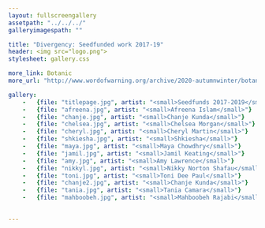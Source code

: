 ```yaml
---
layout: fullscreengallery
assetpath: "../../../"
galleryimagespath: ""

title: "Divergency: Seedfunded work 2017-19"
header: <img src="logo.png">
stylesheet: gallery.css

more_link: Botanic
more_url: "http://www.wordofwarning.org/archive/2020-autumnwinter/botanic/"

gallery:
    -   {file: "titlepage.jpg", artist: "<small>Seedfunds 2017-2019</small>", show: "<small>Images copyright &copy; Divergency</small>"}
    -   {file: "afreena.jpg", artist: "<small>Afreena Islam</small>"}
    -   {file: "chanje.jpg", artist: "<small>Chanje Kunda</small>"}
    -   {file: "chelsea.jpg", artist: "<small>Chelsea Morgan</small>"}
    -   {file: "cheryl.jpg", artist: "<small>Cheryl Martin</small>"}
    -   {file: "shkiesha.jpg", artist: "<small>Shkiesha</small>"}
    -   {file: "maya.jpg", artist: "<small>Maya Chowdhry</small>"}
    -   {file: "jamil.jpg", artist: "<small>Jamil Keating</small>"}
    -   {file: "amy.jpg", artist: "<small>Amy Lawrence</small>"}
    -   {file: "nikkyl.jpg", artist: "<small>Nikky Norton Shafau</small>"}
    -   {file: "toni.jpg", artist: "<small>Toni Dee Paul</small>"}
    -   {file: "chanje2.jpg", artist: "<small>Chanje Kunda</small>"}
    -   {file: "tania.jpg", artist: "<small>Tania Camara</small>"}
    -   {file: "mahboobeh.jpg", artist: "<small>Mahboobeh Rajabi</small>"}
   

---
```

